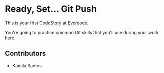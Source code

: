 
# Ready, Set... Git Push

This is your first CodeStory at Evercode.

You're going to practice common Git skills that you'll use during your work here.

## Contributors

- Kamila Santos
